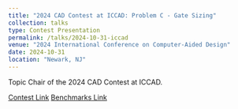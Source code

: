 ```yaml
---
title: "2024 CAD Contest at ICCAD: Problem C - Gate Sizing"
collection: talks
type: Contest Presentation
permalink: /talks/2024-10-31-iccad
venue: "2024 International Conference on Computer-Aided Design"
date: 2024-10-31
location: "Newark, NJ"
---
```


Topic Chair of the 2024 CAD Contest at ICCAD.

[Contest Link](https://www.iccad-contest.org/2024/)
[Benchmarks Link](https://github.com/ASU-VDA-Lab/2024_ICCAD_Contest_Gate_Sizing_Benchmark)